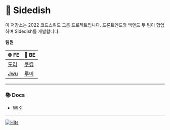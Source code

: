 # 🍕 Sidedish
이 저장소는 2022 코드스쿼드 그룹 프로젝트입니다. 프론트엔드와 백엔드 두 팀이 협업하며 Sidedish를 개발합니다.

**팀원**

| 🌐 FE | 🤖 BE |
| --- | --- |
| [도리](https://github.com/kimyouknow) | [쿠킴](https://github.com/ku-kim) |
| [Jwu](https://github.com/sju02048) | [루이](https://github.com/Louie-03) |


---

### 📚 Docs

- [WIKI](https://github.com/Louie-03/sidedish/wiki)

---

[![Hits](https://hits.seeyoufarm.com/api/count/incr/badge.svg?url=https%3A%2F%2Fgithub.com%2FLouie-03%2Fsidedish&count_bg=%2379C83D&title_bg=%23555555&icon=&icon_color=%23E7E7E7&title=hits&edge_flat=false)](https://hits.seeyoufarm.com)

